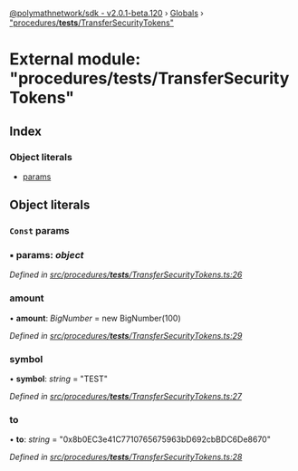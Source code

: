 [@polymathnetwork/sdk - v2.0.1-beta.120](../README.md) › [Globals](../globals.md) › ["procedures/**tests**/TransferSecurityTokens"](_procedures___tests___transfersecuritytokens_.md)

# External module: "procedures/**tests**/TransferSecurityTokens"

## Index

### Object literals

- [params](_procedures___tests___transfersecuritytokens_.md#const-params)

## Object literals

### `Const` params

### ▪ **params**: _object_

_Defined in [src/procedures/**tests**/TransferSecurityTokens.ts:26](https://github.com/PolymathNetwork/polymath-sdk/blob/1da5bc5/src/procedures/__tests__/TransferSecurityTokens.ts#L26)_

### amount

• **amount**: _BigNumber_ = new BigNumber(100)

_Defined in [src/procedures/**tests**/TransferSecurityTokens.ts:29](https://github.com/PolymathNetwork/polymath-sdk/blob/1da5bc5/src/procedures/__tests__/TransferSecurityTokens.ts#L29)_

### symbol

• **symbol**: _string_ = "TEST"

_Defined in [src/procedures/**tests**/TransferSecurityTokens.ts:27](https://github.com/PolymathNetwork/polymath-sdk/blob/1da5bc5/src/procedures/__tests__/TransferSecurityTokens.ts#L27)_

### to

• **to**: _string_ = "0x8b0EC3e41C7710765675963bD692cbBDC6De8670"

_Defined in [src/procedures/**tests**/TransferSecurityTokens.ts:28](https://github.com/PolymathNetwork/polymath-sdk/blob/1da5bc5/src/procedures/__tests__/TransferSecurityTokens.ts#L28)_

